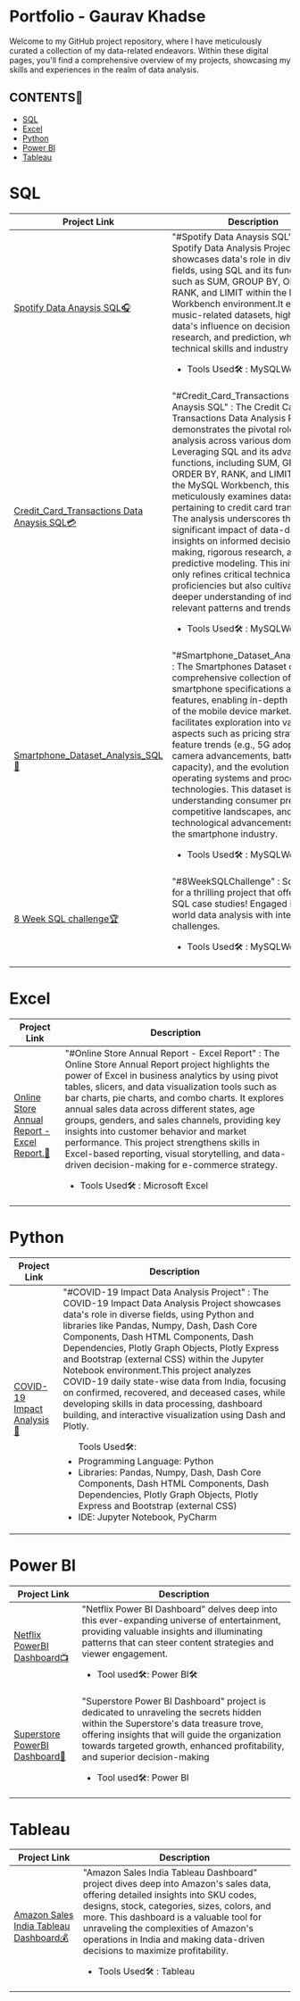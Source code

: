 

# Portfolio - Gaurav Khadse
<p>Welcome to my GitHub project repository, where I have meticulously curated a collection of my data-related endeavors. Within these digital pages, you'll find a comprehensive overview of my projects, showcasing my skills and experiences in the realm of data analysis. </p>
<h2>CONTENTS📝</h2>
<ul>
  <li><a href="#sql">SQL</a></li>
  <li><a href="#Excel">Excel</a></li>
   <li><a href="#python">Python</a></li>
   <li><a href="#powerbi">Power BI</a></li>
   <li><a href="#tableau">Tableau</a></li>
</ul>

<h1><a name="sql">SQL</a></h1>

| Project Link | Description |
| ------------ | ------------| 
| <a href="https://github.com/Gaurav-Khadse/Spotify_Data_Analysis_SQL">Spotify Data Anaysis SQL🎧</a><br> | "#Spotify Data Anaysis SQL" : The Spotify Data Analysis Project showcases data's role in diverse fields, using SQL and its functions such as SUM, GROUP BY, ORDER BY, RANK, and LIMIT within the MySQL Workbench environment.It explores music-related datasets, highlighting data's influence on decisions, research, and prediction, while honing technical skills and industry insights.<br><p><ul><li>Tools Used🛠️ : MySQLWorkbench</li></ul></p> | 
| <a href="https://github.com/Gaurav-Khadse/Credit_Card_Transactions">Credit_Card_Transactions Data Anaysis SQL💳</a><br> | "#Credit_Card_Transactions Data Anaysis SQL" : The Credit Card Transactions Data Analysis Project demonstrates the pivotal role of data analysis across various domains. Leveraging SQL and its advanced functions, including SUM, GROUP BY, ORDER BY, RANK, and LIMIT within the MySQL Workbench, this project meticulously examines datasets pertaining to credit card transactions. The analysis underscores the significant impact of data-driven insights on informed decision-making, rigorous research, and predictive modeling. This initiative not only refines critical technical proficiencies but also cultivates a deeper understanding of industry-relevant patterns and trends.<br><p><ul><li>Tools Used🛠️ : MySQLWorkbench</li></ul></p> | 
| <a href="https://github.com/Gaurav-Khadse/Smartphone_Dataset_Analysis_SQL/blob/main/README.md">Smartphone_Dataset_Analysis_SQL📱</a><br> | "#Smartphone_Dataset_Analysis_SQL" : The Smartphones Dataset offers a comprehensive collection of smartphone specifications and features, enabling in-depth analysis of the mobile device market. It facilitates exploration into various aspects such as pricing strategies, feature trends (e.g., 5G adoption, camera advancements, battery capacity), and the evolution of operating systems and processor technologies. This dataset is ideal for understanding consumer preferences, competitive landscapes, and technological advancements within the smartphone industry.<br><p><ul><li>Tools Used🛠️ : MySQLWorkbench</li></ul></p> | 
| <a href="https://github.com/Gaurav-Khadse/8_Week_SQL_challenge">8 Week SQL challenge🏆</a><br> | "#8WeekSQLChallenge" : Solutions for a thrilling project that offers weekly SQL case studies! Engaged in real-world data analysis with interactive challenges.<br><p><ul><li>Tools Used🛠️ : MySQLWorkbench</li></ul></p> | 


<h1><a name="Excel">Excel</a></h1>

| Project Link | Description |
| ------------ | ------------| 
| <a href="https://github.com/Gaurav-Khadse/Online_Store_Annual_Excel_Report.">Online Store Annual Report - Excel Report.🛒</a><br> | "#Online Store Annual Report - Excel Report" : The Online Store Annual Report project highlights the power of Excel in business analytics by using pivot tables, slicers, and data visualization tools such as bar charts, pie charts, and combo charts. It explores annual sales data across different states, age groups, genders, and sales channels, providing key insights into customer behavior and market performance. This project strengthens skills in Excel-based reporting, visual storytelling, and data-driven decision-making for e-commerce strategy.<br><p><ul><li>Tools Used🛠️ : Microsoft Excel</li></ul></p> | 








<h1><a name="python">Python</a></h1>

| Project Link | Description |
| ------------ | ------------| 
| <a href="https://github.com/Gaurav-Khadse/COVID-19_Impact_Analysis.">COVID-19 Impact Analysis🦠</a><br> | "#COVID-19 Impact Data Analysis Project" : The COVID-19 Impact Data Analysis Project showcases data's role in diverse fields, using Python and libraries like Pandas, Numpy, Dash, Dash Core Components, Dash HTML Components, Dash Dependencies, Plotly Graph Objects, Plotly Express  and Bootstrap (external CSS)	 within the Jupyter Notebook environment.This project analyzes COVID-19 daily state-wise data from India, focusing on confirmed, recovered, and deceased cases, while developing skills in data processing, dashboard building, and interactive visualization using Dash and Plotly.<br><p><ul>Tools Used🛠️:<br><li>Programming Language: Python</li><li>Libraries:  Pandas, Numpy, Dash, Dash Core Components, Dash HTML Components, Dash Dependencies, Plotly Graph Objects, Plotly Express  and Bootstrap (external CSS)</li><li>IDE: Jupyter Notebook, PyCharm</li></ul></p> |


<h1><a name="powerbi">Power BI</a></h1>

| Project Link | Description |
| ------------ | ------------| 
| <a href="https://github.com/Mariyajoseph24/Netflix_PowerBI_Dashboard">Netflix PowerBI Dashboard📺</a><br> | "Netflix Power BI Dashboard" delves deep into this ever-expanding universe of entertainment, providing valuable insights and illuminating patterns that can steer content strategies and viewer engagement.<br><p><ul><li>Tool used🛠️: Power BI🛠</li></p>| 
| <a href="https://github.com/Mariyajoseph24/Superstore_PowerBI_Dashboard">Superstore PowerBI Dashboard🏪</a><br> | "Superstore Power BI Dashboard" project is dedicated to unraveling the secrets hidden within the Superstore's data treasure trove, offering insights that will guide the organization towards targeted growth, enhanced profitability, and superior decision-making<ul><li>Tool used🛠️: Power BI</li></p> | 

<h1><a name="tableau">Tableau</a></h1>

| Project Link | Description |
| ------------ | ------------| 
| <a href="https://github.com/Mariyajoseph24/Amazon_Sales_India_Tableau_Dashboard">Amazon Sales India Tableau Dashboard💰</a><br> | "Amazon Sales India Tableau Dashboard" project dives deep into Amazon's sales data, offering detailed insights into SKU codes, designs, stock, categories, sizes, colors, and more. This dashboard is a valuable tool for unraveling the complexities of Amazon's operations in India and making data-driven decisions to maximize profitability.<br><p><ul><li>Tools Used🛠️ : Tableau</li></ul></p> | 

